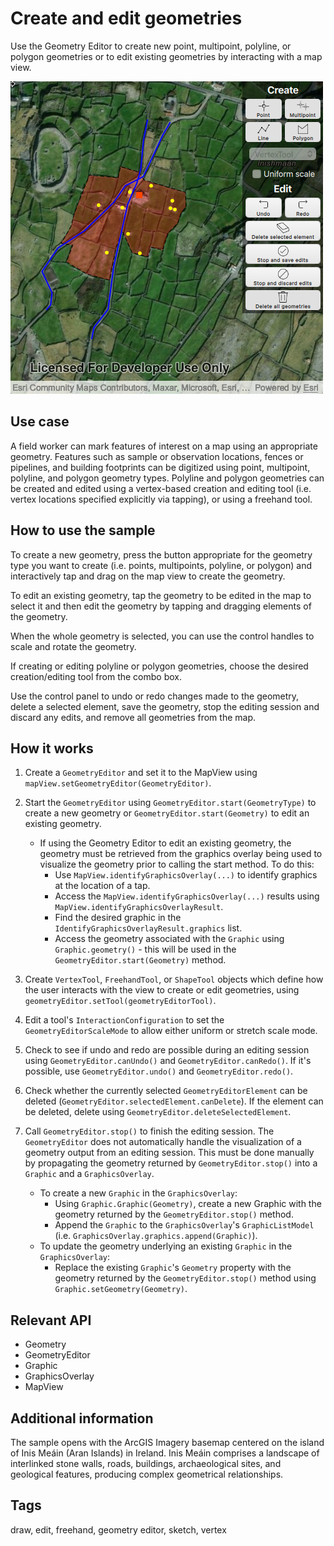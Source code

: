 # Create and edit geometries

Use the Geometry Editor to create new point, multipoint, polyline, or polygon geometries or to edit existing geometries by interacting with a map view.

![](screenshot.png)

## Use case

A field worker can mark features of interest on a map using an appropriate geometry. Features such as sample or observation locations, fences or pipelines, and building footprints can be digitized using point, multipoint, polyline, and polygon geometry types. Polyline and polygon geometries can be created and edited using a vertex-based creation and editing tool (i.e. vertex locations specified explicitly via tapping), or using a freehand tool.

## How to use the sample

To create a new geometry, press the button appropriate for the geometry type you want to create (i.e. points, multipoints, polyline, or polygon) and interactively tap and drag on the map view to create the geometry.

To edit an existing geometry, tap the geometry to be edited in the map to select it and then edit the geometry by tapping and dragging elements of the geometry.

When the whole geometry is selected, you can use the control handles to scale and rotate the geometry.

If creating or editing polyline or polygon geometries, choose the desired creation/editing tool from the combo box.

Use the control panel to undo or redo changes made to the geometry, delete a selected element, save the geometry, stop the editing session and discard any edits, and remove all geometries from the map.

## How it works

1. Create a `GeometryEditor` and set it to the MapView using `mapView.setGeometryEditor(GeometryEditor)`.
2. Start the `GeometryEditor` using `GeometryEditor.start(GeometryType)` to create a new geometry or `GeometryEditor.start(Geometry)` to edit an existing geometry.
    - If using the Geometry Editor to edit an existing geometry, the geometry must be retrieved from the graphics overlay being used to visualize the geometry prior to calling the start method. To do this:
        - Use `MapView.identifyGraphicsOverlay(...)` to identify graphics at the location of a tap.
        - Access the `MapView.identifyGraphicsOverlay(...)` results using `MapView.identifyGraphicsOverlayResult`.
        - Find the desired graphic in the `IdentifyGraphicsOverlayResult.graphics` list.
        - Access the geometry associated with the `Graphic` using `Graphic.geometry()` - this will be used in the `GeometryEditor.start(Geometry)` method.

3. Create `VertexTool`, `FreehandTool`, or `ShapeTool` objects which define how the user interacts with the view to create or edit geometries, using `geometryEditor.setTool(geometryEditorTool)`.
4. Edit a tool's `InteractionConfiguration` to set the `GeometryEditorScaleMode` to allow either uniform or stretch scale mode.
5. Check to see if undo and redo are possible during an editing session using `GeometryEditor.canUndo()` and `GeometryEditor.canRedo()`. If it's possible, use `GeometryEditor.undo()` and `GeometryEditor.redo()`.
6. Check whether the currently selected `GeometryEditorElement` can be deleted (`GeometryEditor.selectedElement.canDelete`). If the element can be deleted, delete using `GeometryEditor.deleteSelectedElement`.
7. Call `GeometryEditor.stop()` to finish the editing session. The `GeometryEditor` does not automatically handle the visualization of a geometry output from an editing session. This must be done manually by propagating the geometry returned by `GeometryEditor.stop()` into a `Graphic` and a `GraphicsOverlay`.
    - To create a new `Graphic` in the `GraphicsOverlay`:
        - Using `Graphic.Graphic(Geometry)`, create a new Graphic with the geometry returned by the `GeometryEditor.stop()` method.
        - Append the `Graphic` to the `GraphicsOverlay`'s `GraphicListModel` (i.e. `GraphicsOverlay.graphics.append(Graphic)`).
    - To update the geometry underlying an existing `Graphic` in the `GraphicsOverlay`:
        - Replace the existing `Graphic`'s `Geometry` property with the geometry returned by the `GeometryEditor.stop()` method using `Graphic.setGeometry(Geometry)`.

## Relevant API

* Geometry
* GeometryEditor
* Graphic
* GraphicsOverlay
* MapView

## Additional information

The sample opens with the ArcGIS Imagery basemap centered on the island of Inis Meáin (Aran Islands) in Ireland. Inis Meáin comprises a landscape of interlinked stone walls, roads, buildings, archaeological sites, and geological features, producing complex geometrical relationships.

## Tags

draw, edit, freehand, geometry editor, sketch, vertex
